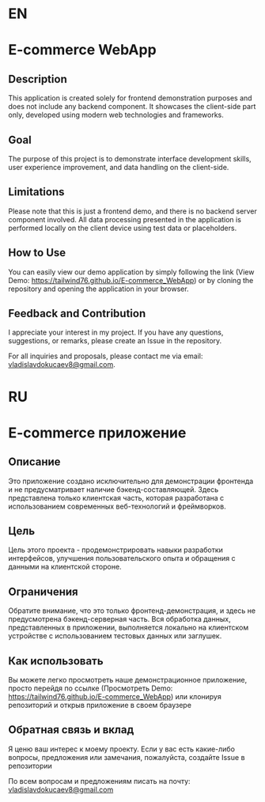 # EN

# E-commerce WebApp


## Description
This application is created solely for frontend demonstration purposes and does not include any backend component. It showcases the client-side part only, developed using modern web technologies and frameworks.

## Goal
The purpose of this project is to demonstrate interface development skills, user experience improvement, and data handling on the client-side.

## Limitations
Please note that this is just a frontend demo, and there is no backend server component involved. All data processing presented in the application is performed locally on the client device using test data or placeholders.

## How to Use
You can easily view our demo application by simply following the link (View Demo: https://tailwind76.github.io/E-commerce_WebApp) or by cloning the repository and opening the application in your browser.

## Feedback and Contribution
I appreciate your interest in my project. If you have any questions, suggestions, or remarks, please create an Issue in the repository.

For all inquiries and proposals, please contact me via email: vladislavdokucaev8@gmail.com.















# RU

# E-commerce приложение

## Описание
Это приложение создано исключительно для демонстрации фронтенда и не предусматривает наличие бэкенд-составляющей. Здесь представлена только клиентская часть, которая разработана с использованием современных веб-технологий и фреймворков.

## Цель
Цель этого проекта - продемонстрировать навыки разработки интерфейсов, улучшения пользовательского опыта и обращения с данными на клиентской стороне. 

## Ограничения
Обратите внимание, что это только фронтенд-демонстрация, и здесь не предусмотрена бэкенд-серверная часть. Вся обработка данных, представленных в приложении, выполняется локально на клиентском устройстве с использованием тестовых данных или заглушек.

## Как использовать
Вы можете легко просмотреть наше демонстрационное приложение, просто перейдя по ссылке (Просмотреть Demo: https://tailwind76.github.io/E-commerce_WebApp) или клонируя репозиторий и открыв приложение в своем браузере

## Обратная связь и вклад
Я ценю ваш интерес к моему проекту. Если у вас есть какие-либо вопросы, предложения или замечания, пожалуйста, создайте Issue в репозитории 


По всем вопросам и предложениям писать на почту: vladislavdokucaev8@gmail.com
